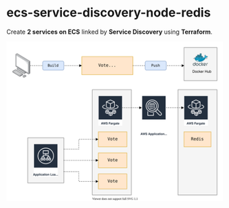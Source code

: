 # ecs-service-discovery-node-redis 

Create **2 services on ECS** linked by **Service Discovery** using **Terraform**. 

![architecture.svg](architecture.svg)
